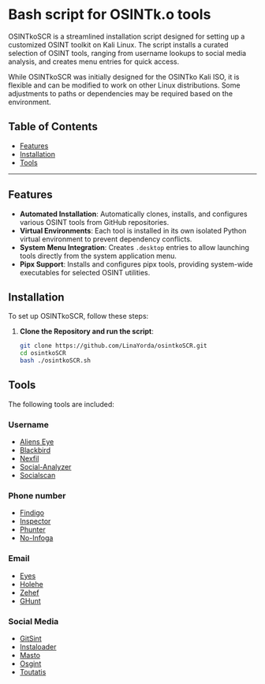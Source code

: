 # Bash script for OSINTk.o tools 

OSINTkoSCR is a streamlined installation script designed for setting up a customized OSINT toolkit on Kali Linux. The script installs a curated selection of OSINT tools, ranging from username lookups to social media analysis, and creates menu entries for quick access. 

While OSINTkoSCR was initially designed for the OSINTko Kali ISO, it is flexible and can be modified to work on other Linux distributions. Some adjustments to paths or dependencies may be required based on the environment.


## Table of Contents
- [Features](#features)
- [Installation](#installation)
- [Tools](#tools)

---

## Features
- **Automated Installation**: Automatically clones, installs, and configures various OSINT tools from GitHub repositories.
- **Virtual Environments**: Each tool is installed in its own isolated Python virtual environment to prevent dependency conflicts.
- **System Menu Integration**: Creates `.desktop` entries to allow launching tools directly from the system application menu.
- **Pipx Support**: Installs and configures pipx tools, providing system-wide executables for selected OSINT utilities.

## Installation
To set up OSINTkoSCR, follow these steps:

1. **Clone the Repository and run the script**:
   ```bash
   git clone https://github.com/LinaYorda/osintkoSCR.git
   cd osintkoSCR
   bash ./osintkoSCR.sh

## Tools
The following tools are included:

### Username


- [Aliens Eye](https://github.com/arxhr007/Aliens_eye)
- [Blackbird](https://github.com/p1ngul1n0/blackbird)
- [Nexfil](https://github.com/thewhiteh4t/nexfil)
- [Social-Analyzer](https://github.com/qeeqbox/social-analyzer)
- [Socialscan](https://github.com/iojw/socialscan)

### Phone number 

- [Findigo](https://github.com/De-Technocrats/findigo)
- [Inspector](https://github.com/N0rz3/Inspector)
- [Phunter](https://github.com/N0rz3/Phunter)
- [No-Infoga](https://github.com/akashblackhat/no-infoga.py)

### Email

- [Eyes](https://github.com/N0rz3/Eyes)
- [Holehe](https://github.com/megadose/holehe)
- [Zehef](https://github.com/N0rz3/Zehef)
- [GHunt](https://github.com/mxrch/GHunt)

### Social Media

- [GitSint](https://github.com/N0rz3/GitSint)
- [Instaloader](https://github.com/instaloader/instaloader)
- [Masto](https://github.com/C3n7ral051nt4g3ncy/Masto)
- [Osgint](https://github.com/hippiiee/osgint)
- [Toutatis](https://github.com/megadose/toutatis)







